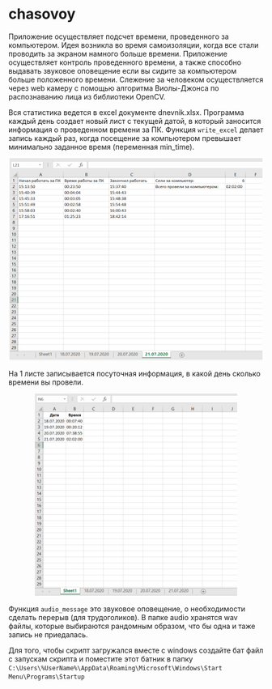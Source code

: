 # chasovoy
Приложение осуществляет подсчет времени, проведенного за компьютером. 
Идея возникла во время самоизоляции, когда все стали проводить за экраном намного больше времени. Приложение осуществляет контроль проведенного времени, а также способно выдавать звуковое оповещение если вы сидите за компьютером больше положенного времени.
Слежение за человеком осуществляется через web камеру с помощью алгоритма Виолы-Джонса по распознаванию лица из библиотеки OpenCV.

Вся статистика ведется в excel документе dnevnik.xlsx. Программа каждый день создает новый лист с текущей датой, в который заносится информация о проведенном времени за ПК. Функция `write_excel` делает запись каждый раз, когда посещение за компьютером превышает минимально заданное время (переменная min_time).
<p align="center">
  <img src="screenshot_readme/excel_2.png" height="400" width="500"/></div>
</p>
На 1 листе записывается посуточная информация, в какой день сколько времени вы провели.

<p align="center">
  <img src="screenshot_readme/excel_1.png" height="400" width="400"/></div>
</p>

Функция `audio_message` это звуковое оповещение, о необходимости сделать перерыв (для трудоголиков). В папке audio хранятся wav файлы, которые выбираются рандомным образом, что бы одна и таже запись не приедалась.

Для того, чтобы скрипт загружался вместе с windows создайте бат файл с запускам скрипта и поместите этот батник в папку `C:\Users\%UserName%\AppData\Roaming\Microsoft\Windows\Start Menu\Programs\Startup`
